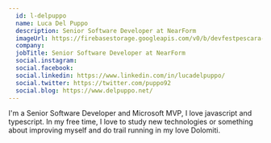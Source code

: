 ```yaml
---
  id: l-delpuppo
  name: Luca Del Puppo
  description: Senior Software Developer at NearForm
  imageUrl: https://firebasestorage.googleapis.com/v0/b/devfestpescara-2023.appspot.com/o/speakers%2Fl-delpuppo.jpg?alt=media&token=091d982d-81fa-4167-b8ce-a6e14db8da8c
  company: 
  jobTitle: Senior Software Developer at NearForm
  social.instagram: 
  social.facebook: 
  social.linkedin: https://www.linkedin.com/in/lucadelpuppo/
  social.twitter: https://twitter.com/puppo92
  social.blog: https://www.delpuppo.net/
---
```


I'm a Senior Software Developer and Microsoft MVP, I love javascript and typescript. In my free time, I love to study new technologies or something about improving myself and do trail running in my love Dolomiti.
